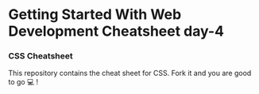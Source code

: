 # Getting Started With Web Development Cheatsheet day-4
### CSS Cheatsheet
This repository contains the cheat sheet for CSS. Fork it and you are good to go 💻 !
